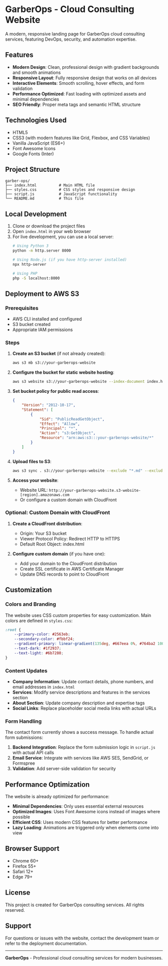 # GarberOps - Cloud Consulting Website

A modern, responsive landing page for GarberOps cloud consulting services, featuring DevOps, security, and automation expertise.

## Features

- **Modern Design**: Clean, professional design with gradient backgrounds and smooth animations
- **Responsive Layout**: Fully responsive design that works on all devices
- **Interactive Elements**: Smooth scrolling, hover effects, and form validation
- **Performance Optimized**: Fast loading with optimized assets and minimal dependencies
- **SEO Friendly**: Proper meta tags and semantic HTML structure

## Technologies Used

- HTML5
- CSS3 (with modern features like Grid, Flexbox, and CSS Variables)
- Vanilla JavaScript (ES6+)
- Font Awesome Icons
- Google Fonts (Inter)

## Project Structure

```
garber-ops/
├── index.html          # Main HTML file
├── styles.css          # CSS styles and responsive design
├── script.js           # JavaScript functionality
└── README.md           # This file
```

## Local Development

1. Clone or download the project files
2. Open `index.html` in your web browser
3. For live development, you can use a local server:
   ```bash
   # Using Python 3
   python -m http.server 8000
   
   # Using Node.js (if you have http-server installed)
   npx http-server
   
   # Using PHP
   php -S localhost:8000
   ```

## Deployment to AWS S3

### Prerequisites

- AWS CLI installed and configured
- S3 bucket created
- Appropriate IAM permissions

### Steps

1. **Create an S3 bucket** (if not already created):
   ```bash
   aws s3 mb s3://your-garberops-website
   ```

2. **Configure the bucket for static website hosting**:
   ```bash
   aws s3 website s3://your-garberops-website --index-document index.html --error-document index.html
   ```

3. **Set bucket policy for public read access**:
   ```json
   {
       "Version": "2012-10-17",
       "Statement": [
           {
               "Sid": "PublicReadGetObject",
               "Effect": "Allow",
               "Principal": "*",
               "Action": "s3:GetObject",
               "Resource": "arn:aws:s3:::your-garberops-website/*"
           }
       ]
   }
   ```

4. **Upload files to S3**:
   ```bash
   aws s3 sync . s3://your-garberops-website --exclude "*.md" --exclude ".git/*"
   ```

5. **Access your website**:
   - Website URL: `http://your-garberops-website.s3-website-[region].amazonaws.com`
   - Or configure a custom domain with CloudFront

### Optional: Custom Domain with CloudFront

1. **Create a CloudFront distribution**:
   - Origin: Your S3 bucket
   - Viewer Protocol Policy: Redirect HTTP to HTTPS
   - Default Root Object: index.html

2. **Configure custom domain** (if you have one):
   - Add your domain to the CloudFront distribution
   - Create SSL certificate in AWS Certificate Manager
   - Update DNS records to point to CloudFront

## Customization

### Colors and Branding

The website uses CSS custom properties for easy customization. Main colors are defined in `styles.css`:

```css
:root {
    --primary-color: #2563eb;
    --secondary-color: #fbbf24;
    --gradient-primary: linear-gradient(135deg, #667eea 0%, #764ba2 100%);
    --text-dark: #1f2937;
    --text-light: #6b7280;
}
```

### Content Updates

- **Company Information**: Update contact details, phone numbers, and email addresses in `index.html`
- **Services**: Modify service descriptions and features in the services section
- **About Section**: Update company description and expertise tags
- **Social Links**: Replace placeholder social media links with actual URLs

### Form Handling

The contact form currently shows a success message. To handle actual form submissions:

1. **Backend Integration**: Replace the form submission logic in `script.js` with actual API calls
2. **Email Service**: Integrate with services like AWS SES, SendGrid, or Formspree
3. **Validation**: Add server-side validation for security

## Performance Optimization

The website is already optimized for performance:

- **Minimal Dependencies**: Only uses essential external resources
- **Optimized Images**: Uses Font Awesome icons instead of images where possible
- **Efficient CSS**: Uses modern CSS features for better performance
- **Lazy Loading**: Animations are triggered only when elements come into view

## Browser Support

- Chrome 60+
- Firefox 55+
- Safari 12+
- Edge 79+

## License

This project is created for GarberOps consulting services. All rights reserved.

## Support

For questions or issues with the website, contact the development team or refer to the deployment documentation.

---

**GarberOps** - Professional cloud consulting services for modern businesses.
